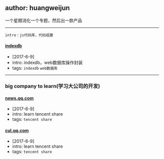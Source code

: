 ##  author: huangweijun

一个星期消化一个专题，然后出一款产品


----

```
intro：js代码库，代码组建
```

#### [indexdb](./lib/indexdb1.js)
- [2017-6-9] 
- intro: indexdb，web数据库操作封装
- tags: `indexdb` `web数据库`

----


### big company to learn(学习大公司的开发)

#### [news.qq.com](./learn/news.qq.com)
- [2017-6-9]
- intro: learn tencent share
- tags: `tencent share`

#### [cul.qq.com](./learn/news.qq.com)
- [2017-6-9]
- intro: learn tencent share
- tags: `tencent share`